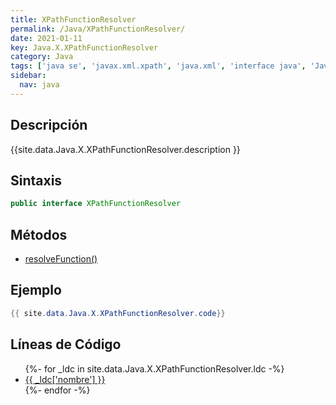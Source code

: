 ```yaml
---
title: XPathFunctionResolver
permalink: /Java/XPathFunctionResolver/
date: 2021-01-11
key: Java.X.XPathFunctionResolver
category: Java
tags: ['java se', 'javax.xml.xpath', 'java.xml', 'interface java', 'Java 1.5']
sidebar: 
  nav: java
---
```


## Descripción
{{site.data.Java.X.XPathFunctionResolver.description }}

## Sintaxis
~~~java
public interface XPathFunctionResolver
~~~

## Métodos
* [resolveFunction()](/Java/XPathFunctionResolver/resolveFunction)

## Ejemplo
~~~java
{{ site.data.Java.X.XPathFunctionResolver.code}}
~~~

## Líneas de Código
<ul>
{%- for _ldc in site.data.Java.X.XPathFunctionResolver.ldc -%}
   <li>
       <a href="{{_ldc['url'] }}">{{ _ldc['nombre'] }}</a>
   </li>
{%- endfor -%}
</ul>
